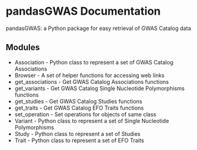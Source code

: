 # pandasGWAS Documentation

pandasGWAS: a Python package for easy retrieval of GWAS Catalog data

## Modules

* Association - Python class to represent a set of GWAS Catalog Associations
* Browser - A set of helper functions for accessing web links  
* get_associations - Get GWAS Catalog Associations functions
* get_variants - Get GWAS Catalog Single Nucleotide Polymorphisms functions
* get_studies - Get GWAS Catalog Studies functions
* get_traits - Get GWAS Catalog EFO Traits functions
* set_operation - Set operations for objects of same class
* Variant -  Python class to represent a set of Single Nucleotide Polymorphisms
* Study - Python class to represent a set of Studies
* Trait - Python class to represent a set of EFO Traits